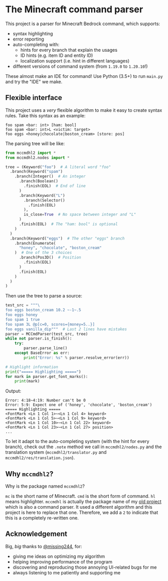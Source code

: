 # The Minecraft command parser
This project is a parser for Minecraft Bedrock command, which supports:
 * syntax highlighting
 * error reporting
 * auto-completing with:
   - hints for every branch that explain the usages
   - ID hints (e.g. item ID and entity ID)
   - localization support (i.e. hint in different languages)
 * different versions of command system (from `1.19.0` to `1.20.10`!)

These almost make an IDE for command!
Use Python (3.5+) to run `main.py` and try the "IDE" we make.

## Flexible interface
This project uses a *very* flexible algorithm to make it easy to create
syntax rules. Take this syntax as an example:
```
foo spam <bar: int> [ham: bool]
foo spam <bar: int>L <victim: target>
foo eggs <honey|chocolate|boston_cream> [store: pos]
```

The parsing tree will be like:
```python
from mccmdhl2 import *
from mccmdhl2.nodes import *

tree = (Keyword("foo")  # A literal word "foo"
  .branch(Keyword("spam")
    .branch(Integer()  # An integer
      .branch(Boolean()
        .finish(EOL)  # End of line
      )
      .branch(Keyword("L")
        .branch(Selector()
          .finish(EOL)
        ),
        is_close=True  # No space between integer and "L"
      )
      .finish(EOL)  # The "ham: bool" is optional
    )
  )
  .branch(Keyword("eggs")  # The other "eggs" branch
    .branch(Enumerate(
      "honey", "chocolate", "boston_cream"
    )  # One of the 3 choices
      .branch(Pos3D()  # Position
        .finish(EOL)
      )
      .finish(EOL)
    )
  )
)
```

Then use the tree to parse a source:
```python
test_src = """\
foo eggs boston_cream 10.2 ~-1~.5
foo eggs honey
foo spam 1 true
foo spam 3L @p[c=0, scores={money=5..}]
foo eggs vanilla_dip"""  # Last 2 lines have mistakes
parser = MCCmdParser(test_src, tree)
while not parser.is_finish():
    try:
        parser.parse_line()
    except BaseError as err:
        print("Error: %s" % parser.resolve_error(err))

# Highlight information
print("===== Highlighting =====")
for mark in parser.get_font_marks():
    print(mark)
```
Output:
```
Error: 4:18~4:19: Number can't be 0
Error: 5:9: Expect one of ('honey', 'chocolate', 'boston_cream')
===== Highlighting =====
<FontMark <Ln 1 Col 1>~<Ln 1 Col 4> keyword>
<FontMark <Ln 1 Col 5>~<Ln 1 Col 9> keyword>
<FontMark <Ln 1 Col 10>~<Ln 1 Col 22> keyword>
<FontMark <Ln 1 Col 23>~<Ln 1 Col 27> position>
...
```

To let it adapt to the auto-completing system (with the hint for every
branch), check out the `.note` method we call in `mccmdhl2/nodes.py` and
the translation system (`mccmdhl2/translator.py` and
`mccmdhl2/res/translation.json`).

## Why `mccmdhl2`?
Why is the package named `mccmdhl2`?

`mc` is the short name of Minecraft.
`cmd` is the short form of command.
`hl` means highlighter.
`mccmdhl` is actually the package name of my
[old project](https://www.github.com/CBerJun/MCCmdHighlighter)
which is also a command parser.
It used a different algorithm and this project is here to replace that one.
Therefore, we add a `2` to indicate that this is a completely re-written one.

## Acknowledgement
Big, *big* thanks to [@missing244](https://github.com/missing244), for:
 * giving me ideas on optimizing my algorithm
 * helping improving performance of the program
 * discovering and reproducing those annoying UI-related bugs for me
 * always listening to me patiently and supporting me
